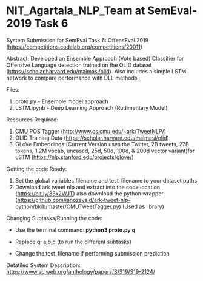 # NIT_Agartala_NLP_Team at SemEval-2019 Task 6 
System Submission for SemEval Task 6: OffensEval 2019 (https://competitions.codalab.org/competitions/20011)

Abstract:
Developed an Ensemble Approach (Vote based) Classifier for Offensive Language detection trained on the OLID dataset (https://scholar.harvard.edu/malmasi/olid). Also includes a simple LSTM network to compare performance with DLL methods

Files:
  1. proto.py - Ensemble model approach
  2. LSTM.ipynb - Deep Learning Approach (Rudimentary Model)
  
Resources Required:
  1. CMU POS Tagger (http://www.cs.cmu.edu/~ark/TweetNLP/)
  2. OLID Training Data (https://scholar.harvard.edu/malmasi/olid)
  3. GLoVe Embeddings (Current Version uses the Twitter, 2B tweets, 27B tokens, 1.2M vocab, uncased, 25d, 50d, 100d, & 200d vector variant)for LSTM (https://nlp.stanford.edu/projects/glove/)

Getting the code Ready:
1. Set the global variables filename and test_filename to your dataset paths
2. Download ark tweet nlp and extract into the code location (https://bit.ly/33x2WJT) also download the python wrapper (https://github.com/ianozsvald/ark-tweet-nlp-python/blob/master/CMUTweetTagger.py) (Used as library) 

Changing Subtasks/Running the code:
- Use the terminal command: 
**python3 proto.py q**
- Replace q: a,b,c (to run the different subtasks)

- Change the test_filename if performing submission prediction

Detatiled System Description:
https://www.aclweb.org/anthology/papers/S/S19/S19-2124/
